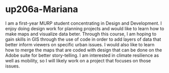 # up206a-Mariana
I am a first-year MURP student concentrating in Design and Development. I enjoy doing design work for planning projects and would like to learn how to make maps and visualize data beter. Through this course, I am hoping to gain skills in GIS through the use of code in order to add layers of data that better inform viewers on specific urban issues. I would also like to learn how to merge the maps that are coded with design that can be done on the Adobe suite for better story-telling. I am interested in climate resilience as well as mobility, so I will likely work on a project that focuses on those issues.
